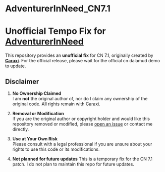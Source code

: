 # AdventurerInNeed_CN7.1
# Unofficial Tempo Fix for [AdventurerInNeed](https://github.com/Caraxi/AdventurerInNeed/tree/master)

This repository provides an **unofficial fix** for CN 7.1, originally created by **[Caraxi](https://github.com/Caraxi)**. For the official release, please wait for the official cn dalamud demo to update.


## Disclaimer

1. **No Ownership Claimed**  
   I am **not** the original author of, nor do I claim any ownership of the original code. All rights remain with [Caraxi](https://github.com/Caraxi).

2. **Removal or Modification**  
   If you are the original author or copyright holder and would like this repository removed or modified, please [open an issue](#) or contact me directly.

3. **Use at Your Own Risk**  
   Please consult with a legal professional if you are unsure about your rights to use this code or its modifications.

4. **Not planned for future updates**
   This is a temporary fix for the CN 7.1 patch. I do not plan to maintain this repo for future updates.
